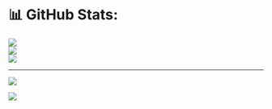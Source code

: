 # 📊 GitHub Stats:
![](https://github-readme-stats.vercel.app/api?username=Alismayil&theme=dark&hide_border=false&include_all_commits=false&count_private=false)<br/>
![](https://github-readme-streak-stats.herokuapp.com/?user=Alismayil&theme=dark&hide_border=false)<br/>
![](https://github-readme-stats.vercel.app/api/top-langs/?username=Alismayil&theme=dark&hide_border=false&include_all_commits=false&count_private=false&layout=compact)

---
[![](https://visitcount.itsvg.in/api?id=Alismayil&icon=0&color=0)](https://visitcount.itsvg.in)

<!-- Proudly created with GPRM ( https://gprm.itsvg.in ) -->

<div>
<img src='https://cdn-icons-png.flaticon.com/512/732/732212.png'>
</div>
